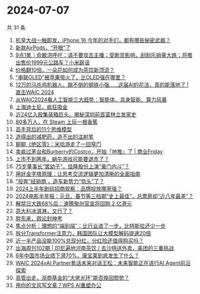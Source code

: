 # 2024-07-07

共 31 条

<!-- BEGIN 36KR -->
<!-- 最后更新时间 2024-07-07 02:00:55 +0800 -->
1. [机皇大战一触即发，iPhone 16 今年的对手们，都有哪些秘密武器？](https://36kr.com/p/2850269248637827)
1. [新款AirPods，“开眼”了](https://36kr.com/p/2849357668993926)
1. [9点1氪｜俞敏洪呼吁：请不要攻击主播；受断货影响，刮刮乐销量大跌；将推出售价1999元公路车？小米辟谣](https://36kr.com/p/2849628959869574)
1. [价格翻10倍，一朵花如何成为茶饮新顶流？](https://36kr.com/p/2849412665924482)
1. [“串联OLED”被苹果带火了，比OLED强在哪里？](https://36kr.com/p/2844601830857601)
1. [12万的马杀鸡机器人、踹不倒的钢铁小强……这届AI的花活，真的能落地了 | 直击WAIC 2024](https://36kr.com/p/2849394902239874)
1. [从WAIC2024看人工智能三大趋势：智能体、具身智能、算力风暴](https://36kr.com/p/2849434887588480)
1. [上海迪士尼，疯狂吸金](https://36kr.com/p/2850309279013764)
1. [近24亿入股集装箱巨头，揭秘深圳前首富林立发家史](https://36kr.com/p/2849579637218179)
1. [80多万人，在 Steam 上玩一根香蕉](https://36kr.com/p/2850278561680000)
1. [高手背后的11个思维模型](https://36kr.com/p/2849451465640579)
1. [造得出的减肥药，造不出的注射笔](https://36kr.com/p/2849360873720713)
1. [聊聊《绝区零》：米哈游走了一回窄门](https://36kr.com/p/2849390437091975)
1. [卖疯过茅台和Burberry的Costco，开始「地推」了 | 商业Friday](https://36kr.com/p/2833257238792452)
1. [上市不到两年，蜗牛游戏可能要退市了？](https://36kr.com/p/2849361351429000)
1. [75岁董事长“罢幼子”，佳隆股份上演“豪门内斗”？](https://36kr.com/p/2849580351069058)
1. [用好金字塔原理：让思考交流逻辑更加清晰的全面指南](https://36kr.com/p/2846653439330951)
1. [“投奔”经销商 ，造车新势力“低头”了？](https://36kr.com/p/2849314936114057)
1. [2024上半年剧综招商观察：品牌投放哪家强？](https://36kr.com/p/2849526665156992)
1. [2024电影半年报：元旦、春节等三档期“史上最佳”，总票房却“近八年最差”？](https://36kr.com/p/2849440005212804)
1. [解禁日大跌68%后：速腾聚创官宣将回购 2 亿港元](https://36kr.com/p/2849338247629698)
1. [意大利冰淇淋，又行了？](https://36kr.com/p/2849380510030215)
1. [胖东来，舆论封神考](https://36kr.com/p/2849499852953988)
1. [焦点分析｜理想的“端到端”：比行业进了一步，比特斯拉还少一步](https://36kr.com/p/2850145904937856)
1. [拆分Transformer注意力，韩国团队让大模型解码提速20倍](https://36kr.com/p/2843269853121156)
1. [近一半产品没能100%兑现分红，分红险还值得购买吗？](https://36kr.com/p/2849454243384199)
1. [出海周刊102期 | 印尼遍地河南茶饮 / 去沙特送外卖，美团的三重挑战](https://36kr.com/p/2849478737529730)
1. [6年中国市场业绩下滑70%，康宝莱到底发生了什么？](https://36kr.com/p/2850128965995395)
1. [WAIC 2024xAI Partner氪话未来对话王松：未来智能正在进行AI Agent前沿探索](https://36kr.com/p/2850173116140417)
1. [高管出走，浙商基金的“大佬光环”能否挽回颓势？](https://36kr.com/p/2849428890377094)
1. [用你的文风写文章？WPS AI重塑办公](https://36kr.com/p/2850200296213382)
<!-- END 36KR -->